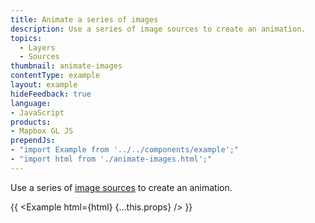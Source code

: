 ```yaml
---
title: Animate a series of images
description: Use a series of image sources to create an animation.
topics:
  - Layers
  - Sources
thumbnail: animate-images
contentType: example
layout: example
hideFeedback: true
language:
- JavaScript
products:
- Mapbox GL JS
prependJs:
- "import Example from '../../components/example';"
- "import html from './animate-images.html';"
---
```


Use a series of [image sources](https://maplibre.org/maplibre-gl-js-docs/style-spec/sources/#image) to create an animation.

{{ <Example html={html} {...this.props} /> }}
